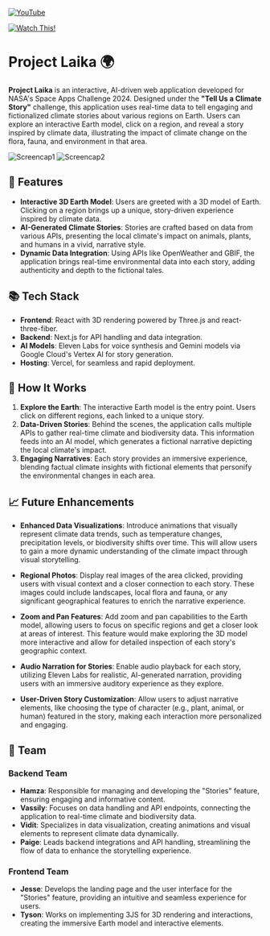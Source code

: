 
[![YouTube](https://img.shields.io/badge/YouTube-FF0000?style=for-the-badge&logo=youtube&logoColor=white)](https://www.youtube.com/watch?v=GMZPrWuguDg)

[![Watch This!](https://img.youtube.com/vi/GMZPrWuguDg/0.jpg)](https://www.youtube.com/watch?v=GMZPrWuguDg)



# Project Laika 🌍

**Project Laika** is an interactive, AI-driven web application developed for NASA's Space Apps Challenge 2024. Designed under the **"Tell Us a Climate Story"** challenge, this application uses real-time data to tell engaging and fictionalized climate stories about various regions on Earth. Users can explore an interactive Earth model, click on a region, and reveal a story inspired by climate data, illustrating the impact of climate change on the flora, fauna, and environment in that area.

![Screencap1](https://github.com/user-attachments/assets/dd593ae3-ee16-43c5-8904-296e38ac967c)
![Screencap2](https://github.com/user-attachments/assets/3e796ef0-c56f-4f36-ae68-49068972622e)

## 🌟 Features

- **Interactive 3D Earth Model**: Users are greeted with a 3D model of Earth. Clicking on a region brings up a unique, story-driven experience inspired by climate data.
- **AI-Generated Climate Stories**: Stories are crafted based on data from various APIs, presenting the local climate's impact on animals, plants, and humans in a vivid, narrative style.
- **Dynamic Data Integration**: Using APIs like OpenWeather and GBIF, the application brings real-time environmental data into each story, adding authenticity and depth to the fictional tales.

## 📚 Tech Stack

- **Frontend**: React with 3D rendering powered by Three.js and react-three-fiber.
- **Backend**: Next.js for API handling and data integration.
- **AI Models**: Eleven Labs for voice synthesis and Gemini models via Google Cloud's Vertex AI for story generation.
- **Hosting**: Vercel, for seamless and rapid deployment.

## 🚀 How It Works

1. **Explore the Earth**: The interactive Earth model is the entry point. Users click on different regions, each linked to a unique story.
2. **Data-Driven Stories**: Behind the scenes, the application calls multiple APIs to gather real-time climate and biodiversity data. This information feeds into an AI model, which generates a fictional narrative depicting the local climate's impact.
3. **Engaging Narratives**: Each story provides an immersive experience, blending factual climate insights with fictional elements that personify the environmental changes in each area.

## 📈 Future Enhancements

- **Enhanced Data Visualizations**: Introduce animations that visually represent climate data trends, such as temperature changes, precipitation levels, or biodiversity shifts over time. This will allow users to gain a more dynamic understanding of the climate impact through visual storytelling.

- **Regional Photos**: Display real images of the area clicked, providing users with visual context and a closer connection to each story. These images could include landscapes, local flora and fauna, or any significant geographical features to enrich the narrative experience.

- **Zoom and Pan Features**: Add zoom and pan capabilities to the Earth model, allowing users to focus on specific regions and get a closer look at areas of interest. This feature would make exploring the 3D model more interactive and allow for detailed inspection of each story's geographic context.

- **Audio Narration for Stories**: Enable audio playback for each story, utilizing Eleven Labs for realistic, AI-generated narration, providing users with an immersive auditory experience as they explore.

- **User-Driven Story Customization**: Allow users to adjust narrative elements, like choosing the type of character (e.g., plant, animal, or human) featured in the story, making each interaction more personalized and engaging.


## 👥 Team

### Backend Team
- **Hamza**: Responsible for managing and developing the "Stories" feature, ensuring engaging and informative content.
- **Vassily**: Focuses on data handling and API endpoints, connecting the application to real-time climate and biodiversity data.
- **Vidit**: Specializes in data visualization, creating animations and visual elements to represent climate data dynamically.
- **Paige**: Leads backend integrations and API handling, streamlining the flow of data to enhance the storytelling experience.

### Frontend Team
- **Jesse**: Develops the landing page and the user interface for the "Stories" feature, providing an intuitive and seamless experience for users.
- **Tyson**: Works on implementing 3JS for 3D rendering and interactions, creating the immersive Earth model and interactive elements.
